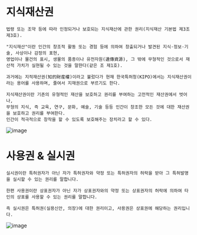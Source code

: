 # 지식재산권
```
법령 또는 조약 등에 따라 인정되거나 보호되는 지식재산에 관한 권리(지식재산 기본법 제3조 제3호).

"지식재산"이란 인간의 창조적 활동 또는 경험 등에 의하여 창출되거나 발견된 지식·정보·기술, 사상이나 감정의 표현, 
영업이나 물건의 표시, 생물의 품종이나 유전자원(遺傳資源), 그 밖에 무형적인 것으로서 재산적 가치가 실현될 수 있는 것을 말한다(같은 조 제1호).

과거에는 지적재산권(知的財産權)이라고 불렀다가 현재 한국특허청(KIPO)에서는 지식재산권이라는 용어를 사용하며, 줄여서 지재권으로 부르기도 한다. 

지식재산권이란 기존의 유형적인 재산을 보호하고 권리를 부여하는 고전적인 재산권에서 벗어나, 
무형의 지식, 즉 교육, 연구, 문화, 예술, 기술 등등 인간이 창조한 모든 것에 대한 재산권을 보호하고 권리를 부여한다. 
인간이 적극적으로 창작을 할 수 있도록 보호해주는 장치라고 할 수 있다.
```
![image](/uploads/48c63684dd7297c35b5ca01fb0ab7ef5/image.png)

# 사용권 & 실시권
```
실시권이란 특허권자가 아닌 자가 특허권자와 약정 또는 특허권자의 허락을 받아 그 특허발명을 실시할 수 있는 권리를 말합니다. 

한편 사용권이란 상표권자가 아닌 자가 상표권자와의 약정 또는 상표권자의 허락에 의하여 타인의 상표를 사용할 수 있는 권리를 말합니다. 

즉 실시권은 특허권(실용신안, 의장)에 대한 권리이고, 사용권은 상표권에 해당하는 권리입니다.
```
![image](/uploads/09b8fb6d8ac97c037c21b59b659b009f/image.png)
